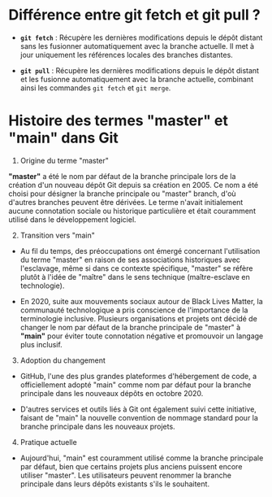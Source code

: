 # Différence entre git fetch et git pull ?

- **`git fetch`** : Récupère les dernières modifications depuis le dépôt distant sans les fusionner automatiquement avec la branche actuelle. Il met à jour uniquement les références locales des branches distantes.

- **`git pull`** : Récupère les dernières modifications depuis le dépôt distant et les fusionne automatiquement avec la branche actuelle, combinant ainsi les commandes `git fetch` et `git merge`.

# Histoire des termes "master" et "main" dans Git

1. Origine du terme "master"

**"master"** a été le nom par défaut de la branche principale lors de la création d'un nouveau dépôt Git depuis sa création en 2005. Ce nom a été choisi pour désigner la branche principale ou "master" branch, d'où d'autres branches peuvent être dérivées. Le terme n'avait initialement aucune connotation sociale ou historique particulière et était couramment utilisé dans le développement logiciel.

2. Transition vers "main"

- Au fil du temps, des préoccupations ont émergé concernant l'utilisation du terme "master" en raison de ses associations historiques avec l'esclavage, même si dans ce contexte spécifique, "master" se réfère plutôt à l'idée de "maître" dans le sens technique (maître-esclave en technologie).

- En 2020, suite aux mouvements sociaux autour de Black Lives Matter, la communauté technologique a pris conscience de l'importance de la terminologie inclusive. Plusieurs organisations et projets ont décidé de changer le nom par défaut de la branche principale de "master" à **"main"** pour éviter toute connotation négative et promouvoir un langage plus inclusif.

3. Adoption du changement

- GitHub, l'une des plus grandes plateformes d'hébergement de code, a officiellement adopté "main" comme nom par défaut pour la branche principale dans les nouveaux dépôts en octobre 2020.

- D'autres services et outils liés à Git ont également suivi cette initiative, faisant de "main" la nouvelle convention de nommage standard pour la branche principale dans les nouveaux projets.

4. Pratique actuelle

- Aujourd'hui, "main" est couramment utilisé comme la branche principale par défaut, bien que certains projets plus anciens puissent encore utiliser "master". Les utilisateurs peuvent renommer la branche principale dans leurs dépôts existants s'ils le souhaitent.
